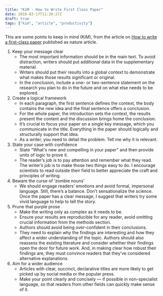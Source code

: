 ```yaml
---
title: "KiM - How to Write First Class Paper"
date: 2018-03-17T11:20:27Z
draft: true
tags: ["kim", "article", "productivity"]
---
```


This are some points to keep in mind (KiM), from the article on [How to write a first-class paper](https://www.nature.com/articles/d41586-018-02404-4) published as nature article.

1. Keep your message clear
    - The most important information should be in the main text. To avoid distraction, writers should put additional data in the supplementary material.
    - Writers should put their results into a global context to demonstrate what makes those results significant or original.
    - In the conclusion, include a one- or two-sentence statement on the research you plan to do in the future and on what else needs to be explored.
2. Create a logical framework
    - In each paragraph, the first sentence defines the context, the body contains the new idea and the final sentence offers a conclusion. 
    - For the whole paper, the introduction sets the context, the results present the content and the discussion brings home the conclusion.
    - It’s crucial to focus your paper on a single key message, which you communicate in the title. Everything in the paper should logically and structurally support that idea.
    - As a writer, you need to detail the problem. Tell me why it is relevant.
3. State your case with confidence
    - State "What's new and compelling in your paper" and then provide units of logic to prove it.
    - The reader’s job is to pay attention and remember what they read. The writer’s job is to make those two things easy to do. I encourage scientists to read outside their field to better appreciate the craft and principles of writing.
4. Beware the curse of ‘zombie nouns’
    - We should engage readers’ emotions and avoid formal, impersonal language. Still, there’s a balance. Don’t sensationalize the science. Once the paper has a clear message, I suggest that writers try some vivid language to help to tell the story.
5. Prune that purple prose
    - Make the writing only as complex as it needs to be.
    - Ensure your results are reproducible for any reader, avoid omitting crucial information from the methods section.
    - Authors should avoid being over-confident in their conclusions.
    - They need to explain why the findings are interesting and how they affect a wider understanding of the topic. Authors should also reassess the existing literature and consider whether their findings open the door for future work. And, in making clear how robust their findings are, they must convince readers that they’ve considered alternative explanations.
6. Aim for a wider audience
    - Articles with clear, succinct, declarative titles are more likely to get picked up by social media or the popular press.
    - Make your point clearly and concisely — if possible in non-specialist language, so that readers from other fields can quickly make sense of it.
